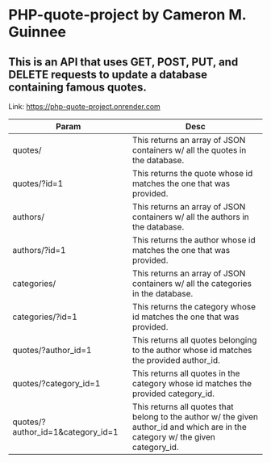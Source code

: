 # PHP-quote-project by Cameron M. Guinnee

## This is an API that uses GET, POST, PUT, and DELETE requests to update a database containing famous quotes. 

Link: 
https://php-quote-project.onrender.com

| Param | Desc |
| ----  | ---- |
| quotes/ | This returns an array of JSON containers w/ all the quotes in the database. |
| quotes/?id=1 | This returns the quote whose id matches the one that was provided. | 
| authors/ | This returns an array of JSON containers w/ all the authors in the database. |
| authors/?id=1 | This returns the author whose id matches the one that was provided. |
| categories/ | This returns an array of JSON containers w/ all the categories in the database. | 
| categories/?id=1 | This returns the category whose id matches the one that was provided. | 
| quotes/?author_id=1 | This returns all quotes belonging to the author whose id matches the provided author_id. |
| quotes/?category_id=1 | This returns all quotes in the category whose id matches the provided category_id. |
| quotes/?author_id=1&category_id=1 | This returns all quotes that belong to the author w/ the given author_id and which are in the category w/ the given category_id. | 
